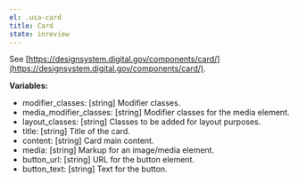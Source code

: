 ```yaml
---
el: .usa-card
title: Card
state: inreview
---
```

See [https://designsystem.digital.gov/components/card/](https://designsystem.digital.gov/components/card/).

__Variables:__
* modifier_classes: [string] Modifier classes.
* media_modifier_classes: [string] Modifier classes for the media element.
* layout_classes: [string] Classes to be added for layout purposes.
* title: [string] Title of the card.
* content: [string] Card main content.
* media: [string] Markup for an image/media element.
* button_url: [string] URL for the button element.
* button_text: [string] Text for the button.
